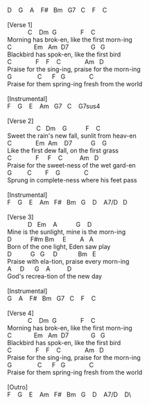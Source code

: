 D&nbsp;&nbsp;&nbsp;&nbsp;G&nbsp;&nbsp;&nbsp;&nbsp;A&nbsp;&nbsp;&nbsp;&nbsp;F#&nbsp;&nbsp;&nbsp;Bm&nbsp;&nbsp;&nbsp;G7&nbsp;&nbsp;&nbsp;C&nbsp;&nbsp;&nbsp;&nbsp;F&nbsp;&nbsp;&nbsp;&nbsp;C\
\
[Verse&nbsp;1]\
&nbsp;&nbsp;&nbsp;&nbsp;&nbsp;&nbsp;&nbsp;&nbsp;&nbsp;&nbsp;&nbsp;&nbsp;C&nbsp;&nbsp;&nbsp;&nbsp;Dm&nbsp;&nbsp;G&nbsp;&nbsp;&nbsp;&nbsp;&nbsp;&nbsp;&nbsp;&nbsp;&nbsp;&nbsp;&nbsp;&nbsp;&nbsp;&nbsp;F&nbsp;&nbsp;&nbsp;&nbsp;C\
Morning&nbsp;has&nbsp;brok-en,&nbsp;like&nbsp;the&nbsp;first&nbsp;morn-ing\
C&nbsp;&nbsp;&nbsp;&nbsp;&nbsp;&nbsp;&nbsp;&nbsp;&nbsp;&nbsp;&nbsp;&nbsp;&nbsp;Em&nbsp;&nbsp;&nbsp;Am&nbsp;&nbsp;D7&nbsp;&nbsp;&nbsp;&nbsp;&nbsp;&nbsp;&nbsp;&nbsp;&nbsp;&nbsp;&nbsp;&nbsp;&nbsp;G&nbsp;&nbsp;&nbsp;G\
Blackbird&nbsp;has&nbsp;spok-en,&nbsp;like&nbsp;the&nbsp;first&nbsp;bird\
C&nbsp;&nbsp;&nbsp;&nbsp;&nbsp;&nbsp;&nbsp;&nbsp;&nbsp;&nbsp;&nbsp;&nbsp;&nbsp;&nbsp;F&nbsp;&nbsp;&nbsp;&nbsp;F&nbsp;&nbsp;&nbsp;&nbsp;C&nbsp;&nbsp;&nbsp;&nbsp;&nbsp;&nbsp;&nbsp;&nbsp;&nbsp;&nbsp;&nbsp;&nbsp;&nbsp;&nbsp;Am&nbsp;&nbsp;&nbsp;D\
Praise&nbsp;for&nbsp;the&nbsp;sing-ing,&nbsp;praise&nbsp;for&nbsp;the&nbsp;morn-ing\
G&nbsp;&nbsp;&nbsp;&nbsp;&nbsp;&nbsp;&nbsp;&nbsp;&nbsp;&nbsp;&nbsp;&nbsp;&nbsp;&nbsp;&nbsp;C&nbsp;&nbsp;&nbsp;&nbsp;&nbsp;&nbsp;F&nbsp;&nbsp;&nbsp;G&nbsp;&nbsp;&nbsp;&nbsp;&nbsp;&nbsp;&nbsp;&nbsp;&nbsp;&nbsp;&nbsp;&nbsp;&nbsp;&nbsp;C\
Praise&nbsp;for&nbsp;them&nbsp;spring-ing&nbsp;fresh&nbsp;from&nbsp;the&nbsp;world\
\
[Instrumental]\
F&nbsp;&nbsp;&nbsp;&nbsp;G&nbsp;&nbsp;&nbsp;&nbsp;E&nbsp;&nbsp;&nbsp;&nbsp;Am&nbsp;&nbsp;&nbsp;G7&nbsp;&nbsp;&nbsp;C&nbsp;&nbsp;&nbsp;&nbsp;G7sus4\
\
[Verse&nbsp;2]\
&nbsp;&nbsp;&nbsp;&nbsp;&nbsp;&nbsp;&nbsp;&nbsp;&nbsp;&nbsp;&nbsp;&nbsp;&nbsp;&nbsp;&nbsp;&nbsp;&nbsp;C&nbsp;&nbsp;&nbsp;Dm&nbsp;&nbsp;&nbsp;&nbsp;G&nbsp;&nbsp;&nbsp;&nbsp;&nbsp;&nbsp;&nbsp;&nbsp;&nbsp;&nbsp;&nbsp;F&nbsp;&nbsp;&nbsp;&nbsp;C\
Sweet&nbsp;the&nbsp;rain's&nbsp;new&nbsp;fall,&nbsp;sunlit&nbsp;from&nbsp;heav-en\
C&nbsp;&nbsp;&nbsp;&nbsp;&nbsp;&nbsp;&nbsp;&nbsp;&nbsp;&nbsp;&nbsp;&nbsp;&nbsp;&nbsp;Em&nbsp;&nbsp;Am&nbsp;&nbsp;&nbsp;&nbsp;D7&nbsp;&nbsp;&nbsp;&nbsp;&nbsp;&nbsp;&nbsp;&nbsp;&nbsp;&nbsp;&nbsp;G&nbsp;&nbsp;&nbsp;&nbsp;G\
Like&nbsp;the&nbsp;first&nbsp;dew&nbsp;fall,&nbsp;on&nbsp;the&nbsp;first&nbsp;grass\
C&nbsp;&nbsp;&nbsp;&nbsp;&nbsp;&nbsp;&nbsp;&nbsp;&nbsp;&nbsp;&nbsp;&nbsp;&nbsp;&nbsp;F&nbsp;&nbsp;&nbsp;&nbsp;&nbsp;F&nbsp;&nbsp;&nbsp;&nbsp;C&nbsp;&nbsp;&nbsp;&nbsp;&nbsp;&nbsp;&nbsp;&nbsp;&nbsp;&nbsp;Am&nbsp;&nbsp;&nbsp;D\
Praise&nbsp;for&nbsp;the&nbsp;sweet-ness&nbsp;of&nbsp;the&nbsp;wet&nbsp;gard-en\
G&nbsp;&nbsp;&nbsp;&nbsp;&nbsp;&nbsp;&nbsp;&nbsp;&nbsp;C&nbsp;&nbsp;&nbsp;&nbsp;&nbsp;&nbsp;&nbsp;&nbsp;F&nbsp;&nbsp;&nbsp;&nbsp;G&nbsp;&nbsp;&nbsp;&nbsp;&nbsp;&nbsp;&nbsp;&nbsp;&nbsp;&nbsp;&nbsp;&nbsp;&nbsp;&nbsp;C\
Sprung&nbsp;in&nbsp;complete-ness&nbsp;where&nbsp;his&nbsp;feet&nbsp;pass\
\
[Instrumental]\
F&nbsp;&nbsp;&nbsp;&nbsp;G&nbsp;&nbsp;&nbsp;&nbsp;E&nbsp;&nbsp;&nbsp;&nbsp;Am&nbsp;&nbsp;&nbsp;F#&nbsp;&nbsp;&nbsp;Bm&nbsp;&nbsp;&nbsp;G&nbsp;&nbsp;&nbsp;&nbsp;D&nbsp;&nbsp;&nbsp;&nbsp;A7/D&nbsp;&nbsp;&nbsp;D\
\
[Verse&nbsp;3]\
&nbsp;&nbsp;&nbsp;&nbsp;&nbsp;&nbsp;&nbsp;&nbsp;&nbsp;&nbsp;&nbsp;&nbsp;D&nbsp;&nbsp;&nbsp;Em&nbsp;&nbsp;&nbsp;&nbsp;A&nbsp;&nbsp;&nbsp;&nbsp;&nbsp;&nbsp;&nbsp;&nbsp;&nbsp;&nbsp;&nbsp;G&nbsp;&nbsp;&nbsp;&nbsp;D\
Mine&nbsp;is&nbsp;the&nbsp;sunlight,&nbsp;mine&nbsp;is&nbsp;the&nbsp;morn-ing\
D&nbsp;&nbsp;&nbsp;&nbsp;&nbsp;&nbsp;&nbsp;&nbsp;&nbsp;&nbsp;&nbsp;F#m&nbsp;Bm&nbsp;&nbsp;&nbsp;&nbsp;&nbsp;E&nbsp;&nbsp;&nbsp;&nbsp;&nbsp;&nbsp;&nbsp;&nbsp;A&nbsp;&nbsp;&nbsp;A\
Born&nbsp;of&nbsp;the&nbsp;one&nbsp;light,&nbsp;Eden&nbsp;saw&nbsp;play\
D&nbsp;&nbsp;&nbsp;&nbsp;&nbsp;&nbsp;&nbsp;&nbsp;&nbsp;&nbsp;&nbsp;G&nbsp;&nbsp;&nbsp;G&nbsp;&nbsp;&nbsp;&nbsp;&nbsp;D&nbsp;&nbsp;&nbsp;&nbsp;&nbsp;&nbsp;&nbsp;&nbsp;&nbsp;&nbsp;&nbsp;&nbsp;Bm&nbsp;&nbsp;&nbsp;E\
Praise&nbsp;with&nbsp;ela-tion,&nbsp;praise&nbsp;every&nbsp;morn-ing\
A&nbsp;&nbsp;&nbsp;&nbsp;&nbsp;D&nbsp;&nbsp;&nbsp;&nbsp;&nbsp;&nbsp;G&nbsp;&nbsp;&nbsp;&nbsp;A&nbsp;&nbsp;&nbsp;&nbsp;&nbsp;&nbsp;&nbsp;&nbsp;&nbsp;&nbsp;D\
God's&nbsp;recrea-tion&nbsp;of&nbsp;the&nbsp;new&nbsp;day\
\
[Instrumental]\
G&nbsp;&nbsp;&nbsp;&nbsp;A&nbsp;&nbsp;&nbsp;&nbsp;F#&nbsp;&nbsp;&nbsp;Bm&nbsp;&nbsp;&nbsp;G7&nbsp;&nbsp;&nbsp;C&nbsp;&nbsp;&nbsp;&nbsp;F&nbsp;&nbsp;&nbsp;&nbsp;C\
\
[Verse&nbsp;4]\
&nbsp;&nbsp;&nbsp;&nbsp;&nbsp;&nbsp;&nbsp;&nbsp;&nbsp;&nbsp;&nbsp;&nbsp;C&nbsp;&nbsp;&nbsp;&nbsp;Dm&nbsp;&nbsp;G&nbsp;&nbsp;&nbsp;&nbsp;&nbsp;&nbsp;&nbsp;&nbsp;&nbsp;&nbsp;&nbsp;&nbsp;&nbsp;&nbsp;F&nbsp;&nbsp;&nbsp;&nbsp;C\
Morning&nbsp;has&nbsp;brok-en,&nbsp;like&nbsp;the&nbsp;first&nbsp;morn-ing\
C&nbsp;&nbsp;&nbsp;&nbsp;&nbsp;&nbsp;&nbsp;&nbsp;&nbsp;&nbsp;&nbsp;&nbsp;&nbsp;Em&nbsp;&nbsp;&nbsp;Am&nbsp;&nbsp;D7&nbsp;&nbsp;&nbsp;&nbsp;&nbsp;&nbsp;&nbsp;&nbsp;&nbsp;&nbsp;&nbsp;&nbsp;&nbsp;G&nbsp;&nbsp;&nbsp;G\
Blackbird&nbsp;has&nbsp;spok-en,&nbsp;like&nbsp;the&nbsp;first&nbsp;bird\
C&nbsp;&nbsp;&nbsp;&nbsp;&nbsp;&nbsp;&nbsp;&nbsp;&nbsp;&nbsp;&nbsp;&nbsp;&nbsp;&nbsp;F&nbsp;&nbsp;&nbsp;&nbsp;F&nbsp;&nbsp;&nbsp;&nbsp;C&nbsp;&nbsp;&nbsp;&nbsp;&nbsp;&nbsp;&nbsp;&nbsp;&nbsp;&nbsp;&nbsp;&nbsp;&nbsp;&nbsp;Am&nbsp;&nbsp;&nbsp;D\
Praise&nbsp;for&nbsp;the&nbsp;sing-ing,&nbsp;praise&nbsp;for&nbsp;the&nbsp;morn-ing\
G&nbsp;&nbsp;&nbsp;&nbsp;&nbsp;&nbsp;&nbsp;&nbsp;&nbsp;&nbsp;&nbsp;&nbsp;&nbsp;&nbsp;&nbsp;C&nbsp;&nbsp;&nbsp;&nbsp;&nbsp;&nbsp;F&nbsp;&nbsp;&nbsp;G&nbsp;&nbsp;&nbsp;&nbsp;&nbsp;&nbsp;&nbsp;&nbsp;&nbsp;&nbsp;&nbsp;&nbsp;&nbsp;&nbsp;C\
Praise&nbsp;for&nbsp;them&nbsp;spring-ing&nbsp;fresh&nbsp;from&nbsp;the&nbsp;world\
\
[Outro]\
F&nbsp;&nbsp;&nbsp;&nbsp;G&nbsp;&nbsp;&nbsp;&nbsp;E&nbsp;&nbsp;&nbsp;&nbsp;Am&nbsp;&nbsp;&nbsp;F#&nbsp;&nbsp;&nbsp;Bm&nbsp;&nbsp;&nbsp;G&nbsp;&nbsp;&nbsp;&nbsp;D&nbsp;&nbsp;&nbsp;&nbsp;A7/D&nbsp;&nbsp;&nbsp;&nbsp;D\
